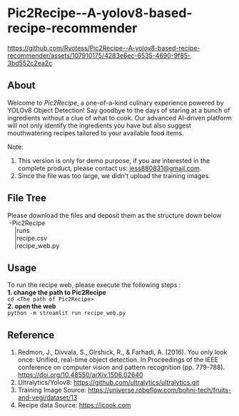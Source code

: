 # Pic2Recipe--A-yolov8-based-recipe-recommender


https://github.com/Ryotess/Pic2Recipe--A-yolov8-based-recipe-recommender/assets/107910175/4283e6ec-6535-4690-9f85-3bd552c2ea2c


## About 
Welcome to _Pic2Recipe_, a one-of-a-kind culinary experience powered by YOLOv8 Object Detection! Say goodbye to the days of staring at a bunch of ingredients without a clue of what to cook. Our advanced AI-driven platform will not only identify the ingredients you have but also suggest mouthwatering recipes tailored to your available food items.

Note:
1. This version is only for demo purpose, if you are interested in the complete product, please contact us: jess880831@gmail.com.
2. Since the file was too large, we didn't upload the training images.

## File Tree
Please download the files and deposit them as the structure down below<br>
&nbsp;-Pic2Recipe  
&nbsp;&nbsp;&nbsp;&nbsp;|runs  
&nbsp;&nbsp;&nbsp;&nbsp;|recipe.csv  
&nbsp;&nbsp;&nbsp;&nbsp;|recipe_web.py

## Usage
To run the recipe web, please execute the following steps :  
**1. change the path to Pic2Recipe**  
`cd <The path of Pic2Recipe>`  
**2. open the web**  
`python -m streamlit run recipe_web.py`  

## Reference
1. Redmon, J., Divvala, S., Girshick, R., & Farhadi, A. (2016). You only look once: Unified, real-time object detection. In Proceedings of the IEEE conference on computer vision and pattern recognition (pp. 779-788). 
https://doi.org/10.48550/arXiv.1506.02640
2. Ultralytics/Yolov8: https://github.com/ultralytics/ultralytics.git
3. Training Image Source: https://universe.roboflow.com/bohni-tech/fruits-and-vegi/dataset/13
4. Recipe data Source: https://icook.com
